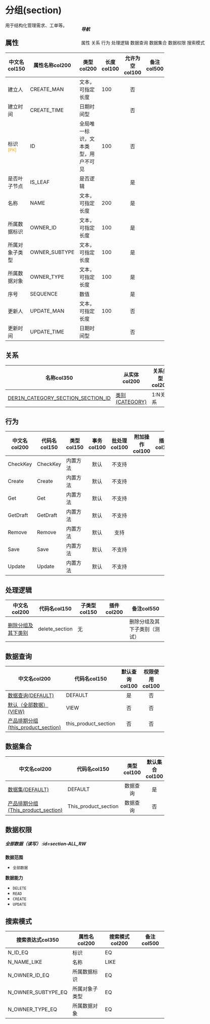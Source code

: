 # 分组(section)  <!-- {docsify-ignore-all} -->


用于结构化管理需求、工单等。


## 属性
|    中文名col150 | 属性名称col200           | 类型col200     | 长度col100    |允许为空col100    |  备注col500  |
| --------   |------------| -----  | -----  | :----: | -------- |
|建立人|CREATE_MAN|文本，可指定长度|100|否||
|建立时间|CREATE_TIME|日期时间型||否||
|标识<sup class="footnote-symbol"><font color=orange>[PK]</font></sup>|ID|全局唯一标识，文本类型，用户不可见|100|否||
|是否叶子节点|IS_LEAF|是否逻辑||是||
|名称|NAME|文本，可指定长度|200|是||
|所属数据标识|OWNER_ID|文本，可指定长度|100|是||
|所属对象子类型|OWNER_SUBTYPE|文本，可指定长度|100|是||
|所属数据对象|OWNER_TYPE|文本，可指定长度|100|是||
|序号|SEQUENCE|数值||是||
|更新人|UPDATE_MAN|文本，可指定长度|100|否||
|更新时间|UPDATE_TIME|日期时间型||否||


## 关系

<el-row>
<el-tabs v-model="show_der">
<el-tab-pane label="主关系" name="major">

| 名称col350     |   从实体col200 | 关系类型col200     |   备注col500  |
| -------- |---------- |------------|----- |
|[DER1N_CATEGORY_SECTION_SECTION_ID](der/DER1N_CATEGORY_SECTION_SECTION_ID)|[类别(CATEGORY)](module/Base/category)|1:N关系||


</el-tab-pane>
</el-tabs>
</el-row>

## 行为
| 中文名col200    | 代码名col150    | 类型col150    | 事务col100   | 批处理col100   | 附加操作col100  | 插件col150    |  备注col300  |
| -------- |---------- |----------- |:----:|:----:|---------| ----- | ----- |
|CheckKey|CheckKey|内置方法|默认|不支持||||
|Create|Create|内置方法|默认|不支持||||
|Get|Get|内置方法|默认|不支持||||
|GetDraft|GetDraft|内置方法|默认|不支持||||
|Remove|Remove|内置方法|默认|支持||||
|Save|Save|内置方法|默认|不支持||||
|Update|Update|内置方法|默认|不支持||||

## 处理逻辑
| 中文名col200    | 代码名col150    | 子类型col150    | 插件col200    |  备注col550  |
| -------- |---------- |----------- |------------|----------|
|[删除分组及其下类别](module/Base/section/logic/delete_section)|delete_section|无||删除分组及其下子类别（测试）|

## 数据查询
| 中文名col200    | 代码名col150    | 默认查询col100 | 权限使用col100 | 自定义SQLcol100 |  备注col600|
| --------  | --------   | :----:  |:----:  | :----:  |----- |
|[数据查询(DEFAULT)](module/Base/section/query/Default)|DEFAULT|是|否 |否 ||
|[默认（全部数据）(VIEW)](module/Base/section/query/View)|VIEW|否|否 |否 ||
|[产品排期分组(this_product_section)](module/Base/section/query/this_product_section)|this_product_section|否|否 |否 ||

## 数据集合
| 中文名col200  | 代码名col150  | 类型col100 | 默认集合col100 |   插件col200|   备注col500|
| --------  | --------   | :----:   | :----:   | ----- |----- |
|[数据集(DEFAULT)](module/Base/section/dataset/Default)|DEFAULT|数据查询|是|||
|[产品排期分组(This_product_section)](module/Base/section/dataset/This_product_section)|This_product_section|数据查询|否|||

## 数据权限

##### 全部数据（读写） :id=section-ALL_RW

<p class="panel-title"><b>数据范围</b></p>

* `全部数据`

<p class="panel-title"><b>数据能力</b></p>

* `DELETE`
* `READ`
* `CREATE`
* `UPDATE`




## 搜索模式
|   搜索表达式col350   |    属性名col200    |    搜索模式col200        |备注col500  |
| -------- |------------|------------|------|
|N_ID_EQ|标识|EQ||
|N_NAME_LIKE|名称|LIKE||
|N_OWNER_ID_EQ|所属数据标识|EQ||
|N_OWNER_SUBTYPE_EQ|所属对象子类型|EQ||
|N_OWNER_TYPE_EQ|所属数据对象|EQ||

<div style="display: block; overflow: hidden; position: fixed; top: 140px; right: 100px;">

##### 导航
<el-anchor >
<el-anchor-link :href="`#/module/Base/section?id=属性`">
  属性
</el-anchor-link>
<el-anchor-link :href="`#/module/Base/section?id=关系`">
  关系
</el-anchor-link>
<el-anchor-link :href="`#/module/Base/section?id=行为`">
  行为
</el-anchor-link>
<el-anchor-link :href="`#/module/Base/section?id=处理逻辑`">
  处理逻辑
</el-anchor-link>
<el-anchor-link :href="`#/module/Base/section?id=数据查询`">
  数据查询
</el-anchor-link>
<el-anchor-link :href="`#/module/Base/section?id=数据集合`">
  数据集合
</el-anchor-link>
<el-anchor-link :href="`#/module/Base/section?id=数据权限`">
  数据权限
</el-anchor-link>
<el-anchor-link :href="`#/module/Base/section?id=搜索模式`">
  搜索模式
</el-anchor-link>
</el-anchor>
</div>

<script>
 const { createApp } = Vue
  createApp({
    data() {
      return {
show_der:'major',


      }
    },
    methods: {
    }
  }).use(ElementPlus).mount('#app')
</script>